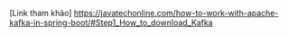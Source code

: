[Link tham khảo]
https://javatechonline.com/how-to-work-with-apache-kafka-in-spring-boot/#Step1_How_to_download_Kafka